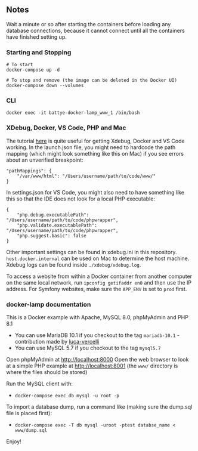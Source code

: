 ## Notes

Wait a minute or so after starting the containers before loading any database connections, because it cannot connect until all the containers have finished setting up.

### Starting and Stopping

```
# To start
docker-compose up -d

# To stop and remove (the image can be deleted in the Docker UI)
docker-compose down --volumes
```

### CLI

```
docker exec -it battye-docker-lamp_www_1 /bin/bash
```

### XDebug, Docker, VS Code, PHP and Mac

The tutorial [here](https://php.tutorials24x7.com/blog/how-to-debug-php-using-xdebug-visual-studio-code-and-docker-on-ubuntu) is quite useful for getting Xdebug, Docker and VS Code working. In the launch.json file, you might need to hardcode the path mapping (which might look something like this on Mac) if you see errors about an unverified breakpoint:

    "pathMappings": {
        "/var/www/html": "/Users/username/path/to/code/www/"
    }

In settings.json for VS Code, you might also need to have something like this so that the IDE does not look for a local PHP executable:

    {
        "php.debug.executablePath": "/Users/username/path/to/code/phpwrapper",
        "php.validate.executablePath": "/Users/username/path/to/code/phpwrapper",
        "php.suggest.basic": false
    }

Other important settings can be found in xdebug.ini in this repository. `host.docker.internal` can be used on Mac to determine the host machine. Xdebug logs can be found inside `./xdebug/xdebug.log`.

To access a website from within a Docker container from another computer on the same local network, run `ipconfig getifaddr en0` and then use the IP address. For Symfony websites, make sure the `APP_ENV` is set to `prod` first.

### docker-lamp documentation

This is a Docker example with Apache, MySQL 8.0, phpMyAdmin and PHP 8.1

- You can use MariaDB 10.1 if you checkout to the tag `mariadb-10.1` - contribution made by [luca-vercelli](https://github.com/luca-vercelli)
- You can use MySQL 5.7 if you checkout to the tag `mysql5.7`

Open phpMyAdmin at [http://localhost:8000](http://localhost:8000)
Open the web browser to look at a simple PHP example at [http://localhost:8001](http://localhost:8001) (the `www/` directory is where the files should be stored)

Run the MySQL client with:

- `docker-compose exec db mysql -u root -p` 

To import a database dump, run a command like (making sure the dump.sql file is placed first):

- `docker-compose exec -T db mysql -uroot -ptest databse_name < www/dump.sql`

Enjoy!

